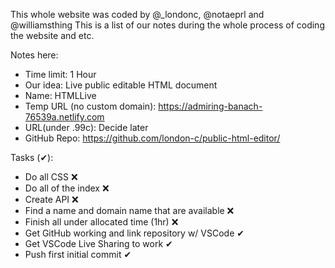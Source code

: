 This whole website was coded by @_londonc, @notaeprl and @williamsthing
This is a list of our notes during the whole process of coding the website and etc.

Notes here:
 * Time limit: 1 Hour
 * Our idea: Live public editable HTML document
 * Name: HTMLLive
 * Temp URL (no custom domain): https://admiring-banach-76539a.netlify.com
 * URL(under .99c): Decide later
 * GitHub Repo: https://github.com/london-c/public-html-editor/

Tasks (✔):
 * Do all CSS ❌
 * Do all of the index ❌
 * Create API ❌
 * Find a name and domain name that are available ❌
 * Finish all under allocated time (1hr) ❌
 * Get GitHub working and link repository w/ VSCode ✔
 * Get VSCode Live Sharing to work ✔
 * Push first initial commit ✔